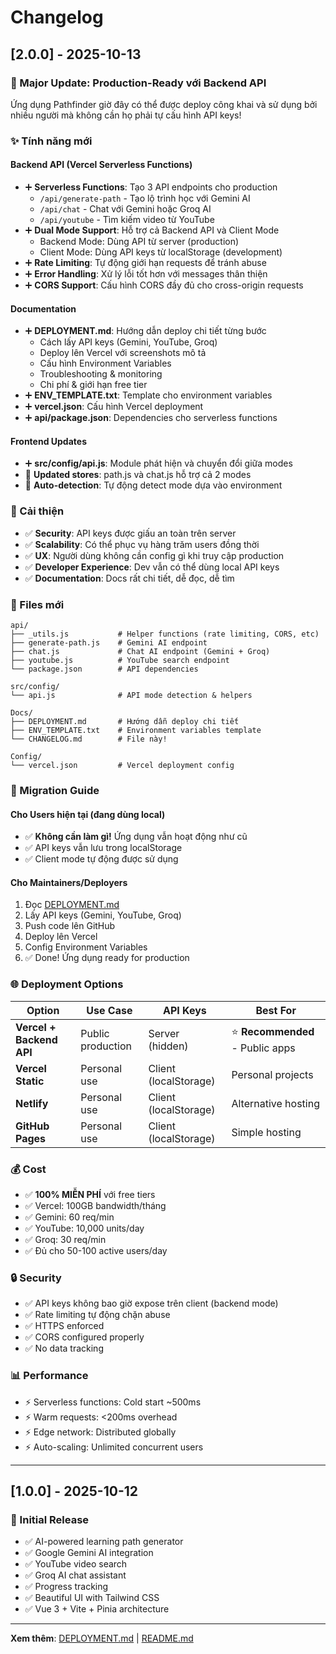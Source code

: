 # Changelog

## [2.0.0] - 2025-10-13

### 🚀 Major Update: Production-Ready với Backend API

Ứng dụng Pathfinder giờ đây có thể được deploy công khai và sử dụng bởi nhiều người mà không cần họ phải tự cấu hình API keys!

### ✨ Tính năng mới

#### Backend API (Vercel Serverless Functions)
- ➕ **Serverless Functions**: Tạo 3 API endpoints cho production
  - `/api/generate-path` - Tạo lộ trình học với Gemini AI
  - `/api/chat` - Chat với Gemini hoặc Groq AI
  - `/api/youtube` - Tìm kiếm video từ YouTube
- ➕ **Dual Mode Support**: Hỗ trợ cả Backend API và Client Mode
  - Backend Mode: Dùng API từ server (production)
  - Client Mode: Dùng API keys từ localStorage (development)
- ➕ **Rate Limiting**: Tự động giới hạn requests để tránh abuse
- ➕ **Error Handling**: Xử lý lỗi tốt hơn với messages thân thiện
- ➕ **CORS Support**: Cấu hình CORS đầy đủ cho cross-origin requests

#### Documentation
- ➕ **DEPLOYMENT.md**: Hướng dẫn deploy chi tiết từng bước
  - Cách lấy API keys (Gemini, YouTube, Groq)
  - Deploy lên Vercel với screenshots mô tả
  - Cấu hình Environment Variables
  - Troubleshooting & monitoring
  - Chi phí & giới hạn free tier
- ➕ **ENV_TEMPLATE.txt**: Template cho environment variables
- ➕ **vercel.json**: Cấu hình Vercel deployment
- ➕ **api/package.json**: Dependencies cho serverless functions

#### Frontend Updates
- ➕ **src/config/api.js**: Module phát hiện và chuyển đổi giữa modes
- 🔄 **Updated stores**: path.js và chat.js hỗ trợ cả 2 modes
- 🔄 **Auto-detection**: Tự động detect mode dựa vào environment

### 🔧 Cải thiện

- ✅ **Security**: API keys được giấu an toàn trên server
- ✅ **Scalability**: Có thể phục vụ hàng trăm users đồng thời
- ✅ **UX**: Người dùng không cần config gì khi truy cập production
- ✅ **Developer Experience**: Dev vẫn có thể dùng local API keys
- ✅ **Documentation**: Docs rất chi tiết, dễ đọc, dễ tìm

### 📁 Files mới

```
api/
├── _utils.js           # Helper functions (rate limiting, CORS, etc)
├── generate-path.js    # Gemini AI endpoint
├── chat.js             # Chat AI endpoint (Gemini + Groq)
├── youtube.js          # YouTube search endpoint
└── package.json        # API dependencies

src/config/
└── api.js              # API mode detection & helpers

Docs/
├── DEPLOYMENT.md       # Hướng dẫn deploy chi tiết
├── ENV_TEMPLATE.txt    # Environment variables template
└── CHANGELOG.md        # File này!

Config/
└── vercel.json         # Vercel deployment config
```

### 🎯 Migration Guide

#### Cho Users hiện tại (đang dùng local)
- ✅ **Không cần làm gì!** Ứng dụng vẫn hoạt động như cũ
- ✅ API keys vẫn lưu trong localStorage
- ✅ Client mode tự động được sử dụng

#### Cho Maintainers/Deployers
1. Đọc [DEPLOYMENT.md](./DEPLOYMENT.md)
2. Lấy API keys (Gemini, YouTube, Groq)
3. Push code lên GitHub
4. Deploy lên Vercel
5. Config Environment Variables
6. ✅ Done! Ứng dụng ready for production

### 🌐 Deployment Options

| Option | Use Case | API Keys | Best For |
|--------|----------|----------|----------|
| **Vercel + Backend API** | Public production | Server (hidden) | ⭐ **Recommended** - Public apps |
| **Vercel Static** | Personal use | Client (localStorage) | Personal projects |
| **Netlify** | Personal use | Client (localStorage) | Alternative hosting |
| **GitHub Pages** | Personal use | Client (localStorage) | Simple hosting |

### 💰 Cost

- ✅ **100% MIỄN PHÍ** với free tiers
- ✅ Vercel: 100GB bandwidth/tháng
- ✅ Gemini: 60 req/min
- ✅ YouTube: 10,000 units/day
- ✅ Groq: 30 req/min
- ✅ Đủ cho 50-100 active users/day

### 🔒 Security

- ✅ API keys không bao giờ expose trên client (backend mode)
- ✅ Rate limiting tự động chặn abuse
- ✅ HTTPS enforced
- ✅ CORS configured properly
- ✅ No data tracking

### 📊 Performance

- ⚡ Serverless functions: Cold start ~500ms
- ⚡ Warm requests: <200ms overhead
- ⚡ Edge network: Distributed globally
- ⚡ Auto-scaling: Unlimited concurrent users

---

## [1.0.0] - 2025-10-12

### 🎉 Initial Release

- ✅ AI-powered learning path generator
- ✅ Google Gemini AI integration
- ✅ YouTube video search
- ✅ Groq AI chat assistant
- ✅ Progress tracking
- ✅ Beautiful UI with Tailwind CSS
- ✅ Vue 3 + Vite + Pinia architecture

---

**Xem thêm**: [DEPLOYMENT.md](./DEPLOYMENT.md) | [README.md](./README.md)

